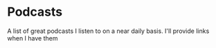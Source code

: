 # Podcasts
A list of great podcasts I listen to on a near daily basis. I'll provide links when I have them
